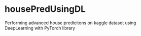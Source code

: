 # housePredUsingDL
Performing advanced house predicitons on kaggle dataset using DeepLearning with PyTorch library
